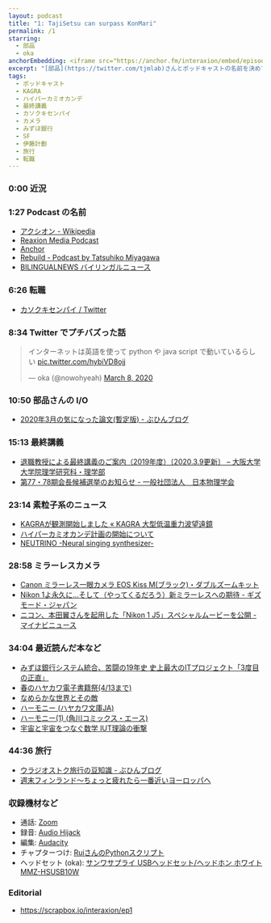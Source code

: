 ```yaml
---
layout: podcast
title: "1: TajiSetsu can surpass KonMari"
permalink: /1
starring:
  - 部品
  - oka
anchorEmbedding: <iframe src="https://anchor.fm/interaxion/embed/episodes/1-TajiSetsu-can-surpass-KonMari-ebjltk" height="102px" width="100%" frameborder="0" scrolling="no"></iframe>
excerpt: "[部品](https://twitter.com/tjmlab)さんとポッドキャストの名前を決めて、最終講義、IT業界のサグラダ=ファミリア、旅行などについて話しました。"
tags:
  - ポッドキャスト
  - KAGRA
  - ハイパーカミオカンデ
  - 最終講義
  - カソクキセンパイ
  - カメラ
  - みずほ銀行
  - SF
  - 伊藤計劃
  - 旅行
  - 転職
---
```


### 0:00 近況

### 1:27 Podcast の名前

- [アクシオン - Wikipedia](https://i8n.page.link/joSm)
- [Reaxion Media Podcast](https://i8n.page.link/DqQt)
- [Anchor](https://anchor.fm/)
- [Rebuild - Podcast by Tatsuhiko Miyagawa](https://rebuild.fm/)
- [BILINGUALNEWS バイリンガルニュース](https://bilingualnews.jp/)

### 6:26 転職

- [カソクキセンパイ / Twitter](https://i8n.page.link/7Awx)

### 8:34 Twitter でプチバズった話

<blockquote class="twitter-tweet tw-align-center"><p lang="ja" dir="ltr">インターネットは英語を使って python や java script で動いているらしい <a href="https://t.co/hybiVD8ojj">pic.twitter.com/hybiVD8ojj</a></p>&mdash; oka (@nowohyeah) <a href="https://twitter.com/nowohyeah/status/1236486137620783105?ref_src=twsrc%5Etfw">March 8, 2020</a>
</blockquote> <script async src="https://platform.twitter.com/widgets.js" charset="utf-8"></script>

### 10:50 部品さんの I/O

- [2020年3月の気になった論文(暫定版) - ぶひんブログ](https://i8n.page.link/pMZS)

### 15:13 最終講義

- [退職教授による最終講義のご案内（2019年度）〔2020.3.9更新〕 – 大阪大学 大学院理学研究科・理学部](https://i8n.page.link/x9HN)
- [第77・78期会長候補選挙のお知らせ - 一般社団法人　日本物理学会](https://i8n.page.link/q11h)

### 23:14 素粒子系のニュース

- [KAGRAが観測開始しました « KAGRA 大型低温重力波望遠鏡](https://i8n.page.link/wr2g)
- [ハイパーカミオカンデ計画の開始について](https://i8n.page.link/ARDR)
- [NEUTRINO -Neural singing synthesizer-](https://n3utrino.work/)

### 28:58 ミラーレスカメラ

- [Canon ミラーレス一眼カメラ EOS Kiss M(ブラック)・ダブルズームキット](https://amzn.to/3dL9Yk2)
- [Nikon 1よ永久に…そして（やってくるだろう）新ミラーレスへの期待 - ギズモード・ジャパン](https://i8n.page.link/RnpV)
- [ニコン、本田翼さんを起用した「Nikon 1 J5」スペシャルムービーを公開 - マイナビニュース](https://i8n.page.link/vo9u)

### 34:04 最近読んだ本など

- [みずほ銀行システム統合、苦闘の19年史 史上最大のITプロジェクト「3度目の正直」](https://amzn.to/2wAnHJP)
- [春のハヤカワ電子書籍祭(4/13まで)](https://amzn.to/33QXG53)
- [なめらかな世界とその敵](https://amzn.to/2WNMi8n)
- [ハーモニー (ハヤカワ文庫JA)](https://amzn.to/2wzDubO)
- [ハーモニー(1) (角川コミックス・エース)](https://amzn.to/3dGWyWj)
- [宇宙と宇宙をつなぐ数学 IUT理論の衝撃](https://amzn.to/2WWqXdf)

### 44:36 旅行

- [ウラジオストク旅行の豆知識 - ぶひんブログ](https://i8n.page.link/HfJ2)
- [週末フィンランド～ちょっと疲れたら一番近いヨーロッパへ](https://amzn.to/2UGQXXg)

### 収録機材など

- 通話: [Zoom](https://zoom.us/)
- 録音: [Audio Hijack](https://i8n.page.link/GbHm)
- 編集: [Audacity](https://i8n.page.link/9oj9)
- チャプターつけ: [RuiさんのPythonスクリプト](https://i8n.page.link/46xQ)
- ヘッドセット (oka): [サンワサプライ USBヘッドセット/ヘッドホン ホワイト MMZ-HSUSB10W](https://amzn.to/2xreWBH)

### Editorial

- <https://scrapbox.io/interaxion/ep1>

